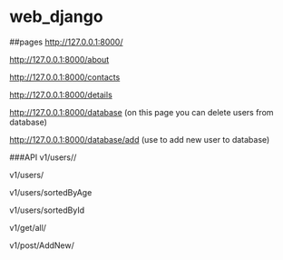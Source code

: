 # web_django

##pages
http://127.0.0.1:8000/

http://127.0.0.1:8000/about

http://127.0.0.1:8000/contacts

http://127.0.0.1:8000/details

http://127.0.0.1:8000/database     (on this page you can delete users from database)

http://127.0.0.1:8000/database/add (use to add new user to database)


###API
v1/users/<userId>/

v1/users/

v1/users/sortedByAge

v1/users/sortedById

v1/get/all/

v1/post/AddNew/

